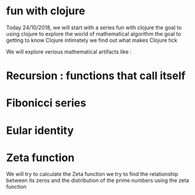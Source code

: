 # fun with clojure

Today 24/10/2018, we will start with a  series fun with clojure
the goal to using clojure to explore the world of mathematical algorithm
the goal to getting to know Clojure intimately
we find out what makes Clojure tick

We  will explore verious mathematical artifacts like :
# Recursion : functions that call itself
# Fibonicci series 
# Eular identity
# Zeta function
We will try to calculate the Zeta function
we try to find the relationship between its zeros and the distribution of the prime numbers using the zeta function


